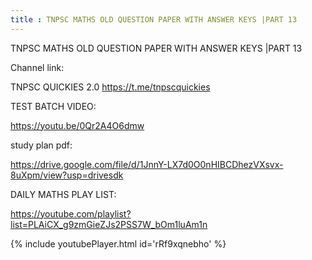 ```yaml
---
title : TNPSC MATHS OLD QUESTION PAPER WITH ANSWER KEYS |PART 13
---
```


TNPSC MATHS OLD QUESTION PAPER WITH ANSWER KEYS |PART 13

Channel link:

TNPSC QUICKIES 2.0
https://t.me/tnpscquickies


TEST BATCH VIDEO:

https://youtu.be/0Qr2A4O6dmw

study plan pdf:

https://drive.google.com/file/d/1JnnY-LX7d0O0nHIBCDhezVXsvx-8uXpm/view?usp=drivesdk

DAILY MATHS PLAY LIST:

https://youtube.com/playlist?list=PLAiCX_g9zmGieZJs2PSS7W_bOm1luAm1n



{% include youtubePlayer.html id='rRf9xqnebho' %}
